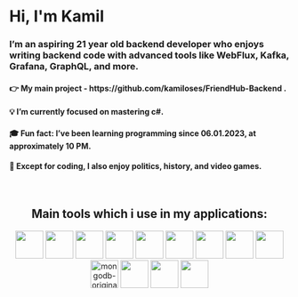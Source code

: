 <h1>Hi, I'm Kamil</h1>
<h3>I’m an aspiring 21 year old  backend developer who enjoys writing backend code  with advanced tools like WebFlux, Kafka, Grafana, GraphQL, and more.</h3>

<h4>  👉 My main project - https://github.com/kamiloses/FriendHub-Backend . </h4>
<h4>  💡 I’m currently focused on mastering c#.
<h4>  🎓 Fun fact: I’ve been learning programming since 06.01.2023, at approximately 10 PM.</h4>
<h4>  🔗 Except for coding, I also enjoy politics, history, and video games.</h4>
<br>
<h2 align="center">Main tools which i use in my applications:</h2>
<p align="center">
  <img src="https://raw.githubusercontent.com/jmnote/z-icons/master/svg/java.svg" width="50" height="50"/>
  
  <img src="https://img.icons8.com/?size=100&id=90519&format=png&color=000000" width="50"/>
  <img src="https://cdn.jsdelivr.net/gh/devicons/devicon/icons/csharp/csharp-original.svg" width="50" height="50" />
  <img src="https://upload.wikimedia.org/wikipedia/commons/e/ee/.NET_Core_Logo.svg" width="50" height="50" />

  <img src="https://www.svgrepo.com/show/303576/rabbitmq-logo.svg" width="50"/>
  <img src="https://cdn-icons-png.flaticon.com/512/919/919853.png" width="50"/>
  <img src="https://raw.githubusercontent.com/benc-uk/icon-collection/master/logos/prometheus-icon.svg" width="50" />
<img src="https://github.com/user-attachments/assets/a16332e3-1f85-4a5a-97d4-3b9cfcfd7313" width="50" />
  <img src="https://github.com/user-attachments/assets/c77169af-f4d4-4cba-a527-f10ed97b939f" width="50" />
<img src="https://github.com/user-attachments/assets/e2e033be-956c-4121-ae6a-83e985322ba6" alt="mongodb-original-wordmark" width="50" height="50">
<img src="https://github.com/user-attachments/assets/54b85409-bd90-40d6-a501-6723c67ff9d8" width="50" height="50px" />
<img src="https://github.com/user-attachments/assets/af010af9-1ce5-47ac-a2c0-4f68702b396b" width="50" height="50px" />
<img src="https://www.svgrepo.com/show/452156/angular.svg" width="50" />
</p>



   





